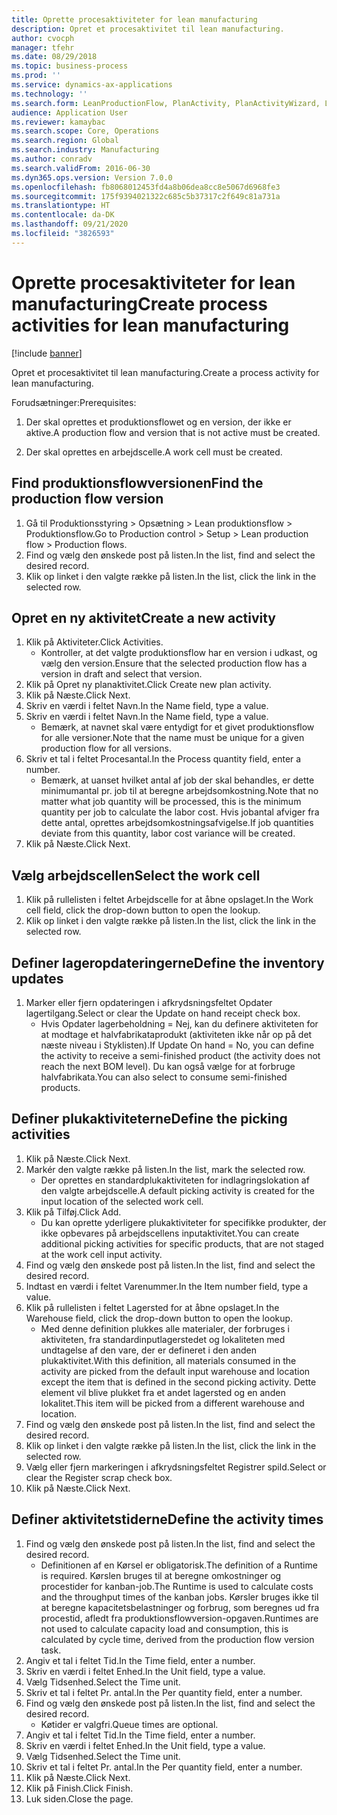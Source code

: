 ```yaml
---
title: Oprette procesaktiviteter for lean manufacturing
description: Opret et procesaktivitet til lean manufacturing.
author: cvocph
manager: tfehr
ms.date: 08/29/2018
ms.topic: business-process
ms.prod: ''
ms.service: dynamics-ax-applications
ms.technology: ''
ms.search.form: LeanProductionFlow, PlanActivity, PlanActivityWizard, LeanWorkCellLookup, InventLocationIdLookup, PlanActivityDetails, KanbanJobPickingListPart
audience: Application User
ms.reviewer: kamaybac
ms.search.scope: Core, Operations
ms.search.region: Global
ms.search.industry: Manufacturing
ms.author: conradv
ms.search.validFrom: 2016-06-30
ms.dyn365.ops.version: Version 7.0.0
ms.openlocfilehash: fb8068012453fd4a8b06dea8cc8e5067d6968fe3
ms.sourcegitcommit: 175f9394021322c685c5b37317c2f649c81a731a
ms.translationtype: HT
ms.contentlocale: da-DK
ms.lasthandoff: 09/21/2020
ms.locfileid: "3826593"
---
```

# <a name="create-process-activities-for-lean-manufacturing"></a><span data-ttu-id="46e83-103">Oprette procesaktiviteter for lean manufacturing</span><span class="sxs-lookup"><span data-stu-id="46e83-103">Create process activities for lean manufacturing</span></span>

[!include [banner](../../includes/banner.md)]

<span data-ttu-id="46e83-104">Opret et procesaktivitet til lean manufacturing.</span><span class="sxs-lookup"><span data-stu-id="46e83-104">Create a process activity for lean manufacturing.</span></span> 

<span data-ttu-id="46e83-105">Forudsætninger:</span><span class="sxs-lookup"><span data-stu-id="46e83-105">Prerequisites:</span></span> 

1. <span data-ttu-id="46e83-106">Der skal oprettes et produktionsflowet og en version, der ikke er aktive.</span><span class="sxs-lookup"><span data-stu-id="46e83-106">A production flow and version that is not active must be created.</span></span>

2. <span data-ttu-id="46e83-107">Der skal oprettes en arbejdscelle.</span><span class="sxs-lookup"><span data-stu-id="46e83-107">A work cell must be created.</span></span>


## <a name="find-the-production-flow-version"></a><span data-ttu-id="46e83-108">Find produktionsflowversionen</span><span class="sxs-lookup"><span data-stu-id="46e83-108">Find the production flow version</span></span>
1. <span data-ttu-id="46e83-109">Gå til Produktionsstyring > Opsætning > Lean produktionsflow > Produktionsflow.</span><span class="sxs-lookup"><span data-stu-id="46e83-109">Go to Production control > Setup > Lean production flow > Production flows.</span></span>
2. <span data-ttu-id="46e83-110">Find og vælg den ønskede post på listen.</span><span class="sxs-lookup"><span data-stu-id="46e83-110">In the list, find and select the desired record.</span></span>
3. <span data-ttu-id="46e83-111">Klik op linket i den valgte række på listen.</span><span class="sxs-lookup"><span data-stu-id="46e83-111">In the list, click the link in the selected row.</span></span>

## <a name="create-a-new-activity"></a><span data-ttu-id="46e83-112">Opret en ny aktivitet</span><span class="sxs-lookup"><span data-stu-id="46e83-112">Create a new activity</span></span>
1. <span data-ttu-id="46e83-113">Klik på Aktiviteter.</span><span class="sxs-lookup"><span data-stu-id="46e83-113">Click Activities.</span></span>
    * <span data-ttu-id="46e83-114">Kontroller, at det valgte produktionsflow har en version i udkast, og vælg den version.</span><span class="sxs-lookup"><span data-stu-id="46e83-114">Ensure that the selected production flow has a version in draft and select that version.</span></span>  
2. <span data-ttu-id="46e83-115">Klik på Opret ny planaktivitet.</span><span class="sxs-lookup"><span data-stu-id="46e83-115">Click Create new plan activity.</span></span>
3. <span data-ttu-id="46e83-116">Klik på Næste.</span><span class="sxs-lookup"><span data-stu-id="46e83-116">Click Next.</span></span>
4. <span data-ttu-id="46e83-117">Skriv en værdi i feltet Navn.</span><span class="sxs-lookup"><span data-stu-id="46e83-117">In the Name field, type a value.</span></span>
5. <span data-ttu-id="46e83-118">Skriv en værdi i feltet Navn.</span><span class="sxs-lookup"><span data-stu-id="46e83-118">In the Name field, type a value.</span></span>
    * <span data-ttu-id="46e83-119">Bemærk, at navnet skal være entydigt for et givet produktionsflow for alle versioner.</span><span class="sxs-lookup"><span data-stu-id="46e83-119">Note that the name must be unique for a given production flow for all versions.</span></span>  
6. <span data-ttu-id="46e83-120">Skriv et tal i feltet Procesantal.</span><span class="sxs-lookup"><span data-stu-id="46e83-120">In the Process quantity field, enter a number.</span></span>
    * <span data-ttu-id="46e83-121">Bemærk, at uanset hvilket antal af job der skal behandles, er dette minimumantal pr. job til at beregne arbejdsomkostning.</span><span class="sxs-lookup"><span data-stu-id="46e83-121">Note that no matter what job quantity will be processed, this is the minimum quantity per job to calculate the labor cost.</span></span> <span data-ttu-id="46e83-122">Hvis jobantal afviger fra dette antal, oprettes arbejdsomkostningsafvigelse.</span><span class="sxs-lookup"><span data-stu-id="46e83-122">If job quantities deviate from this quantity, labor cost variance will be created.</span></span>  
7. <span data-ttu-id="46e83-123">Klik på Næste.</span><span class="sxs-lookup"><span data-stu-id="46e83-123">Click Next.</span></span>

## <a name="select-the-work-cell"></a><span data-ttu-id="46e83-124">Vælg arbejdscellen</span><span class="sxs-lookup"><span data-stu-id="46e83-124">Select the work cell</span></span>
1. <span data-ttu-id="46e83-125">Klik på rullelisten i feltet Arbejdscelle for at åbne opslaget.</span><span class="sxs-lookup"><span data-stu-id="46e83-125">In the Work cell field, click the drop-down button to open the lookup.</span></span>
2. <span data-ttu-id="46e83-126">Klik op linket i den valgte række på listen.</span><span class="sxs-lookup"><span data-stu-id="46e83-126">In the list, click the link in the selected row.</span></span>

## <a name="define-the-inventory-updates"></a><span data-ttu-id="46e83-127">Definer lageropdateringerne</span><span class="sxs-lookup"><span data-stu-id="46e83-127">Define the inventory updates</span></span>
1. <span data-ttu-id="46e83-128">Marker eller fjern opdateringen i afkrydsningsfeltet Opdater lagertilgang.</span><span class="sxs-lookup"><span data-stu-id="46e83-128">Select or clear the Update on hand receipt check box.</span></span>
    * <span data-ttu-id="46e83-129">Hvis Opdater lagerbeholdning = Nej, kan du definere aktiviteten for at modtage et halvfabrikataprodukt (aktiviteten ikke når op på det næste niveau i Styklisten).</span><span class="sxs-lookup"><span data-stu-id="46e83-129">If Update On hand = No, you can define the activity to receive a semi-finished product (the activity does not reach the next BOM level).</span></span>    <span data-ttu-id="46e83-130">Du kan også vælge for at forbruge halvfabrikata.</span><span class="sxs-lookup"><span data-stu-id="46e83-130">You can also select to consume semi-finished products.</span></span>  

## <a name="define-the-picking-activities"></a><span data-ttu-id="46e83-131">Definer plukaktiviteterne</span><span class="sxs-lookup"><span data-stu-id="46e83-131">Define the picking activities</span></span>
1. <span data-ttu-id="46e83-132">Klik på Næste.</span><span class="sxs-lookup"><span data-stu-id="46e83-132">Click Next.</span></span>
2. <span data-ttu-id="46e83-133">Markér den valgte række på listen.</span><span class="sxs-lookup"><span data-stu-id="46e83-133">In the list, mark the selected row.</span></span>
    * <span data-ttu-id="46e83-134">Der oprettes en standardplukaktiviteten for indlagringslokation af den valgte arbejdscelle.</span><span class="sxs-lookup"><span data-stu-id="46e83-134">A default picking activity is created for the input location of the selected work cell.</span></span>  
3. <span data-ttu-id="46e83-135">Klik på Tilføj.</span><span class="sxs-lookup"><span data-stu-id="46e83-135">Click Add.</span></span>
    * <span data-ttu-id="46e83-136">Du kan oprette yderligere plukaktiviteter for specifikke produkter, der ikke opbevares på arbejdscellens inputaktivitet.</span><span class="sxs-lookup"><span data-stu-id="46e83-136">You can create additional picking activities for specific products, that are not staged at the work cell input activity.</span></span>  
4. <span data-ttu-id="46e83-137">Find og vælg den ønskede post på listen.</span><span class="sxs-lookup"><span data-stu-id="46e83-137">In the list, find and select the desired record.</span></span>
5. <span data-ttu-id="46e83-138">Indtast en værdi i feltet Varenummer.</span><span class="sxs-lookup"><span data-stu-id="46e83-138">In the Item number field, type a value.</span></span>
6. <span data-ttu-id="46e83-139">Klik på rullelisten i feltet Lagersted for at åbne opslaget.</span><span class="sxs-lookup"><span data-stu-id="46e83-139">In the Warehouse field, click the drop-down button to open the lookup.</span></span>
    * <span data-ttu-id="46e83-140">Med denne definition plukkes alle materialer, der forbruges i aktiviteten, fra standardinputlagerstedet og lokaliteten med undtagelse af den vare, der er defineret i den anden plukaktivitet.</span><span class="sxs-lookup"><span data-stu-id="46e83-140">With this definition, all materials consumed in the activity are picked from the default input warehouse and location except the item that is defined in the second picking activity.</span></span> <span data-ttu-id="46e83-141">Dette element vil blive plukket fra et andet lagersted og en anden lokalitet.</span><span class="sxs-lookup"><span data-stu-id="46e83-141">This item will be picked from a different warehouse and location.</span></span>  
7. <span data-ttu-id="46e83-142">Find og vælg den ønskede post på listen.</span><span class="sxs-lookup"><span data-stu-id="46e83-142">In the list, find and select the desired record.</span></span>
8. <span data-ttu-id="46e83-143">Klik op linket i den valgte række på listen.</span><span class="sxs-lookup"><span data-stu-id="46e83-143">In the list, click the link in the selected row.</span></span>
9. <span data-ttu-id="46e83-144">Vælg eller fjern markeringen i afkrydsningsfeltet Registrer spild.</span><span class="sxs-lookup"><span data-stu-id="46e83-144">Select or clear the Register scrap check box.</span></span>
10. <span data-ttu-id="46e83-145">Klik på Næste.</span><span class="sxs-lookup"><span data-stu-id="46e83-145">Click Next.</span></span>

## <a name="define-the-activity-times"></a><span data-ttu-id="46e83-146">Definer aktivitetstiderne</span><span class="sxs-lookup"><span data-stu-id="46e83-146">Define the activity times</span></span>
1. <span data-ttu-id="46e83-147">Find og vælg den ønskede post på listen.</span><span class="sxs-lookup"><span data-stu-id="46e83-147">In the list, find and select the desired record.</span></span>
    * <span data-ttu-id="46e83-148">Definitionen af en Kørsel er obligatorisk.</span><span class="sxs-lookup"><span data-stu-id="46e83-148">The definition of a Runtime is required.</span></span> <span data-ttu-id="46e83-149">Kørslen bruges til at beregne omkostninger og procestider for kanban-job.</span><span class="sxs-lookup"><span data-stu-id="46e83-149">The Runtime is used to calculate costs and the throughput times of the kanban jobs.</span></span> <span data-ttu-id="46e83-150">Kørsler bruges ikke til at beregne kapacitetsbelastninger og forbrug, som beregnes ud fra procestid, afledt fra produktionsflowversion-opgaven.</span><span class="sxs-lookup"><span data-stu-id="46e83-150">Runtimes are not used to calculate capacity load and consumption, this is calculated by cycle time, derived from the production flow version task.</span></span>  
2. <span data-ttu-id="46e83-151">Angiv et tal i feltet Tid.</span><span class="sxs-lookup"><span data-stu-id="46e83-151">In the Time field, enter a number.</span></span>
3. <span data-ttu-id="46e83-152">Skriv en værdi i feltet Enhed.</span><span class="sxs-lookup"><span data-stu-id="46e83-152">In the Unit field, type a value.</span></span>
4. <span data-ttu-id="46e83-153">Vælg Tidsenhed.</span><span class="sxs-lookup"><span data-stu-id="46e83-153">Select the Time unit.</span></span>
5. <span data-ttu-id="46e83-154">Skriv et tal i feltet Pr. antal.</span><span class="sxs-lookup"><span data-stu-id="46e83-154">In the Per quantity field, enter a number.</span></span>
6. <span data-ttu-id="46e83-155">Find og vælg den ønskede post på listen.</span><span class="sxs-lookup"><span data-stu-id="46e83-155">In the list, find and select the desired record.</span></span>
    * <span data-ttu-id="46e83-156">Køtider er valgfri.</span><span class="sxs-lookup"><span data-stu-id="46e83-156">Queue times are optional.</span></span>  
7. <span data-ttu-id="46e83-157">Angiv et tal i feltet Tid.</span><span class="sxs-lookup"><span data-stu-id="46e83-157">In the Time field, enter a number.</span></span>
8. <span data-ttu-id="46e83-158">Skriv en værdi i feltet Enhed.</span><span class="sxs-lookup"><span data-stu-id="46e83-158">In the Unit field, type a value.</span></span>
9. <span data-ttu-id="46e83-159">Vælg Tidsenhed.</span><span class="sxs-lookup"><span data-stu-id="46e83-159">Select the Time unit.</span></span>
10. <span data-ttu-id="46e83-160">Skriv et tal i feltet Pr. antal.</span><span class="sxs-lookup"><span data-stu-id="46e83-160">In the Per quantity field, enter a number.</span></span>
11. <span data-ttu-id="46e83-161">Klik på Næste.</span><span class="sxs-lookup"><span data-stu-id="46e83-161">Click Next.</span></span>
12. <span data-ttu-id="46e83-162">Klik på Finish.</span><span class="sxs-lookup"><span data-stu-id="46e83-162">Click Finish.</span></span>
13. <span data-ttu-id="46e83-163">Luk siden.</span><span class="sxs-lookup"><span data-stu-id="46e83-163">Close the page.</span></span>

